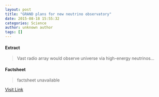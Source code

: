 ```yaml
---
layout: post
title: "GRAND plans for new neutrino observatory"
date: 2015-08-18 15:55:32
categories: Science
author: unknown author
tags: []
---
```



#### Extract
>Vast radio array would observe universe via high-energy neutrinos...

#### Factsheet
>factsheet unavailable

[Visit Link](http://physicsworld.com/cws/article/news/2015/aug/18/grand-plans-for-new-neutrino-observatory)



